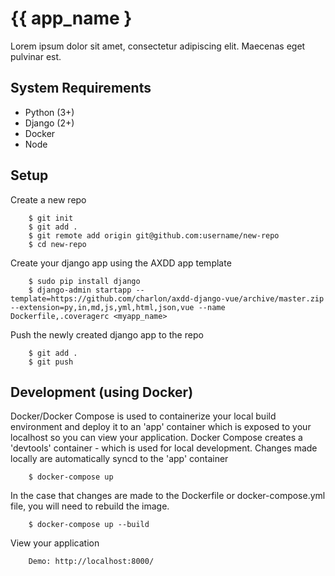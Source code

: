 # {{ app_name }

Lorem ipsum dolor sit amet, consectetur adipiscing elit. Maecenas eget pulvinar est.

## System Requirements

- Python (3+)
- Django (2+)
- Docker
- Node

## Setup

Create a new repo

        $ git init
        $ git add .
        $ git remote add origin git@github.com:username/new-repo
        $ cd new-repo

Create your django app using the AXDD app template

        $ sudo pip install django
        $ django-admin startapp --template=https://github.com/charlon/axdd-django-vue/archive/master.zip --extension=py,in,md,js,yml,html,json,vue --name Dockerfile,.coveragerc <myapp_name>

Push the newly created django app to the repo

        $ git add .
        $ git push

## Development (using Docker)

Docker/Docker Compose is used to containerize your local build environment and deploy it to an 'app' container which is exposed to your localhost so you can view your application. Docker Compose creates a 'devtools' container - which is used for local development. Changes made locally are automatically syncd to the 'app' container

        $ docker-compose up

In the case that changes are made to the Dockerfile or docker-compose.yml file, you will need to rebuild the image.

        $ docker-compose up --build

View your application

        Demo: http://localhost:8000/
